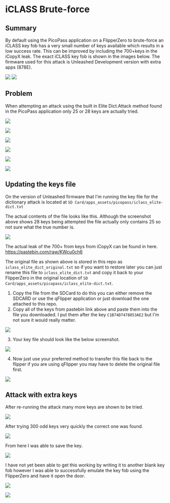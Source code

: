 # iCLASS Brute-force
## Summary ##
By default using the PicoPass application on a FlipperZero to brute-force an iCLASS key fob has a very small number of keys available which results in a low success rate. This can be improved by including the 700+keys in the iCopyX leak. The exact iCLASS key fob is shown in the images below. The firmware used for this attack is Unleashed Development version with extra apps (878E). 

![](images/1.png)
![](images/2.png)

## Problem 

When attempting an attack using the built in Elite Dict.Attack method found in the PicoPass application only    25 or 28 keys are actually tried. 

![](images/4.png)

![](images/5.png)

![](images/6.png)

![](images/7.png)

![](images/3.png)

![](images/8.png)

## Updating the keys file

On the version of Unleashed firmware that I'm running the key file for the dictionary attack is located at `SD Card/apps_assets/picopass/iclass_elite-dict.txt`

The actual contents of the file looks like this. Although the screenshot above shows 28 keys being attempted the file actually only contains 25 so not sure what the true number is. 

![](images/9.png)

The actual leak of the 700+ from keys from iCopyX can be found in here. https://pastebin.com/raw/KWcu0ch6

The original file as shown above is stored in this repo as `iclass_elite_dict_original.txt` so if you want to restore later you can just rename this file to `iclass_elite_dict.txt` and copy it back to your FlipperZero in the original location of `SD Card/apps_assets/picopass/iclass_elite-dict.txt`.  

1. Copy the file from the SDCard to do this you can either remove the SDCARD or use the qFlipper application or just download the one attached to this repo. 
2. Copy all of the keys from pastebin link above and paste them into the file you downloaded. I put them after the key `C1B74D7478053AE2` but I'm not sure it would really matter. 

![](images/10.png)

3. Your key file should look like the below screenshot. 

![](images/11.png)

4. Now just use your preferred method to transfer this file back to the flipper if you are using qFlipper you may have to delete the original file first. 

![](images/12.png)

## Attack with extra keys

After re-running the attack many more keys are shown to be tried. 

![](images/13.png)

After trying 300 odd keys very quickly the correct one was found. 

![](images/14.png)

From here I was able to save the key. 

![](images/15.png)

I have not yet been able to get this working by writing it to another blank key fob however I was able to successfully emulate the key fob using the FlipperZero and have it open the door. 

![](images/16.png)

![](images/17.png)
